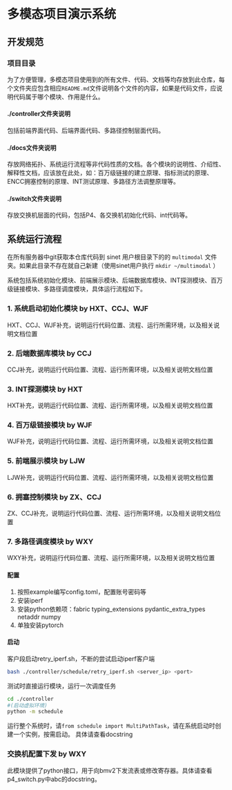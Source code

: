 # 多模态项目演示系统

## 开发规范
### 项目目录

为了方便管理，多模态项目使用到的所有文件、代码、文档等均存放到此仓库，每个文件夹应包含相应`README.md`文件说明各个文件的内容，如果是代码文件，应说明代码属于哪个模块、作用是什么。

#### ./controller文件夹说明
包括前端界面代码、后端界面代码、多路径控制层面代码。

#### ./docs文件夹说明
存放网络拓扑、系统运行流程等非代码性质的文档。各个模块的说明性、介绍性、解释性文档，应该放在此处，如：百万级链接的建立原理、指标测试的原理、ENCC拥塞控制的原理、INT测试原理、多路径方法调整原理等。

#### ./switch文件夹说明
存放交换机层面的代码，包括P4、各交换机初始化代码、int代码等。

## 系统运行流程
在所有服务器中git获取本仓库代码到 sinet 用户根目录下的的 `multimodal` 文件夹。如果此目录不存在就自己新建（使用sinet用户执行 `mkdir ~/multimodal` ）

系统包括系统初始化模块、前端展示模块、后端数据库模块、INT探测模块、百万级链接模块、多路径调度模块，具体运行流程如下。
### 1. 系统启动初始化模块 by HXT、CCJ、WJF
HXT、CCJ、WJF补充，说明运行代码位置、流程、运行所需环境，以及相关说明文档位置

### 2. 后端数据库模块 by CCJ
CCJ补充，说明运行代码位置、流程、运行所需环境，以及相关说明文档位置

### 3. INT探测模块 by HXT
HXT补充，说明运行代码位置、流程、运行所需环境，以及相关说明文档位置

### 4. 百万级链接模块 by WJF
WJF补充，说明运行代码位置、流程、运行所需环境，以及相关说明文档位置

### 5. 前端展示模块 by LJW
LJW补充，说明运行代码位置、流程、运行所需环境，以及相关说明文档位置

### 6. 拥塞控制模块 by ZX、CCJ
ZX、CCJ补充，说明运行代码位置、流程、运行所需环境，以及相关说明文档位置

### 7. 多路径调度模块 by WXY
WXY补充，说明运行代码位置、流程、运行所需环境，以及相关说明文档位置

#### 配置
1. 按照example编写config.toml，配置账号密码等
4. 安装iperf
2. 安装python依赖项：fabric typing_extensions pydantic_extra_types netaddr numpy
3. 单独安装pytorch

#### 启动
客户段启动retry_iperf.sh，不断的尝试启动iperf客户端
```bash
bash ./controller/schedule/retry_iperf.sh <server_ip> <port>
```

测试时直接运行模块，运行一次调度任务
```bash
cd ./controller
#(启动虚拟环境)
python -m schedule
```

运行整个系统时，请`from schedule import MultiPathTask`，请在系统启动时创建一个实例，按需启动。
具体请查看docstring

### 交换机配置下发 by WXY
此模块提供了python接口，用于向bmv2下发流表或修改寄存器。具体请查看p4_switch.py中abc的docstring。
